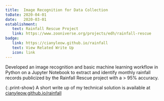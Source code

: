 ```yaml
---
title:  Image Recognition for Data Collection
toDate: 2020-04-01
date:   2020-03-01
establishment:
   text: Rainfall Rescue Project
   link: https://www.zooniverse.org/projects/edh/rainfall-rescue
badge:
   link: https://cianyleow.github.io/rainfall
   text: View Related Write Up
   icon: link
---
```

Developed an image recognition and basic machine learning workflow in Python on a Jupyter Notebook to extract and identify monthly rainfall records publicized by the Rainfall Rescue project with a > 95% accuracy.

{:.print-show}
A short write up of my technical solution is available at [cianyleow.github.io/rainfall](https://cianyleow.github.io/rainfall)
